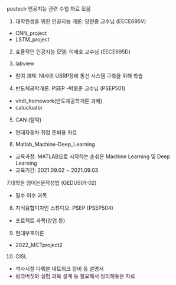 postech 인공지능 관련 수업 자료 모음
1. 대학원생을 위한 인공지능 개론: 양현종 교수님 (EECE695V)
- CNN_project
- LSTM_project

2. 효율적인 인공지능 모델: 이재호 교수님 (EECE695D)

3. labview
- 참여 과제: NI사의 USRP장비 통신 시스템 구축을 위해 학습

4. 반도체공학개론: PSEP -박홍준 교수님 (PSEP501)
- vhdl_homework(반도체공학개론 과제)
- calucluator

5. CAN (탈락)
- 현대자동차 취업 준비용 자료

6. Matlab_Machine-Deep_Learning
- 교육과정: MATLAB으로 시작하는 손쉬운 Machine Learning 및 Deep Learning
- 교육기간: 2021.09.02 ~ 2021.09.03

7.대학원 영어논문작성법 (GEDU501-02)
- 필수 이수 과목

8. 지식융합디자인 스튜디오: PSEP (PSEP504)
- 프로젝트 과목(창업 등)
  
9. 현대부호이론
- 2022_MCTproject2

10. CISL
- 석사시절 다뤄본 네트워크 장비 등 설명서
- 링크버짓와 실험 과목 설계 등 필요해서 정리해놓은 자료
